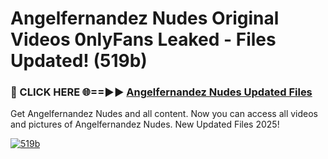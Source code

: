 # Angelfernandez Nudes Original Videos 0nlyFans Leaked - Files Updated! (519b)

<h3>🔴 CLICK HERE 🌐==►► <a href="https://tinyurl.com/y5r63du9" rel="nofollow">Angelfernandez Nudes Updated Files</a></h3>

Get Angelfernandez Nudes and all content. Now you can access all videos and pictures of Angelfernandez Nudes. New Updated Files 2025!

[![519b](https://i.imgur.com/UVo9nyh.gif)](https://tinyurl.com/y5r63du9)